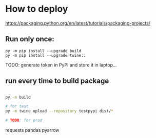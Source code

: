 
# How to deploy

https://packaging.python.org/en/latest/tutorials/packaging-projects/

## Run only once:
```shell
py -m pip install --upgrade build
py -m pip install --upgrade twine::
```

TODO: generate token in PyPi and store it in laptop... 


## run every time to build package
```sh

py -m build

# for test
py -m twine upload --repository testpypi dist/*

# TODO: for prod

```


requests
pandas
pyarrow